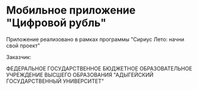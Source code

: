 # Мобильное приложение "Цифровой рубль"
Приложение реализовано в рамках программы "Сириус Лето: начни свой проект"

Заказчик:

ФЕДЕРАЛЬНОЕ ГОСУДАРСТВЕННОЕ БЮДЖЕТНОЕ ОБРАЗОВАТЕЛЬНОЕ УЧРЕЖДЕНИЕ ВЫСШЕГО ОБРАЗОВАНИЯ "АДЫГЕЙСКИЙ ГОСУДАРСТВЕННЫЙ УНИВЕРСИТЕТ"
